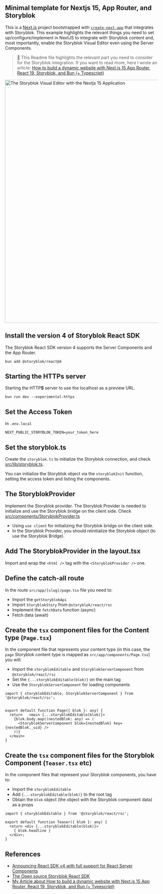 ## Minimal template for Nextjs 15, App Router, and Storyblok

This is a [Next.js](https://nextjs.org) project bootstrapped with [`create-next-app`](https://nextjs.org/docs/app/api-reference/cli/create-next-app) that integrates with Storyblok.
This example highlights the relevant things you need to set up/configure/implement in NextJS to integrate with Storyblok content and, most importantly, enable the Storyblok Visual Editor even using the Server Components.

> 📖 This Readme file highlights the relevant part you need to consider for the Storyblok integration. If you want to read more, here I wrote an article: [How to build a dynamic website with Next.js 15 App Router, React 19, Storyblok, and Bun (+ Typescript)](https://dev.to/robertobutti/how-to-build-a-dynamic-website-with-nextjs-15-app-router-react-19-storyblok-and-bun--2972)

<img src="https://a.storyblok.com/f/317897/1354x547/9a927f8c88/screenshot-2024-12-20-at-19-18-04.png/m/800x0" alt="The Storyblok Visual Editor with the Nextjs 15 Application" width="800"/>

## Install the version 4 of Storyblok React SDK
The Storyblok React SDK version 4 supports the Server Components and the App Router.

```shell
bun add @storyblok/react@4
```

## Starting the HTTPs server

Starting the HTTP**S** server to use the localhost as a preview URL.

```
bun run dev --experimental-https
```

## Set the Access Token

In `.env.local`
```env
NEXT_PUBLIC_STORYBLOK_TOKEN=your_token_here
```

## Set the storyblok.ts
Create the `storyblok.ts` to initialize the Storyblok connection, and check [src/lib/storyblok.ts](src/lib/storyblok.ts).

You can initialize the Storyblok object via the `storyblokInit` function, setting the access token and listing the components.

## The StoryblokProvider
Implement the Storyblok provider. The Storyblok Provider is needed to initialize and use the Storyblok bridge on the client side. Check [src/components/StoryblokProvider.ts](src/components/StoryblokProvider.ts)

- Using `use client` for initializing the Storyblok bridge on the client side.
- In the Storyblok Provider, you should reinitialize the Storyblok object (to use the Storyblok Bridge).

## Add The StoryblokProvider in the layout.tsx
Import and wrap the `<html />` tag with the `<StoryblokProvider />` one.

## Define the catch-all route

In the route `src/app/[slug]/page.tsx` file you need to:

- Import the `getStoryblokApi`
- Import `StoryblokStory` from `@storyblok/react/rsc`
- Implement the `fetchData` function (async)
- Fetch data (await)

## Create the `tsx` component files for the Content type (`Page.tsx`)

In the component file that represents your content type (in this case, the `page` Storyblok content type is mapped as `src/app/components/Page.tsx`) you will:

- Import the `storyblokEditable` and `StoryblokServerComponent` from `@storyblok/react/rsc`
- Set the `{...storyblokEditable(blok)}` on the main tag
- Use the `StoryblokServerComponent` for loading components

```tsx
import { storyblokEditable, StoryblokServerComponent } from '@storyblok/react/rsc';


export default function Page({ blok }: any) {
  return   <main {...storyblokEditable(blok)}>
    {blok.body.map((nestedBlok: any) => (
      <StoryblokServerComponent blok={nestedBlok} key={nestedBlok._uid} />
    ))}
  </main>
}

```

## Create the `tsx` component files for the Storyblok Component (`Teaser.tsx` etc)

In the component files that represent your Storyblok components, you have to:

- Import the `storyblokEditable`
- Add `{...storyblokEditable(blok)}` to the root tag
- Obtain the `blok` object (the object with the Storyblok component data) as a props

```tsx
import { storyblokEditable } from '@storyblok/react/rsc';

export default function Teaser({ blok }: any) {
  return <div {...storyblokEditable(blok)}>
    { blok.headline }
  </div>;
}
```

## References

- [Announcing React SDK v4 with full support for React Server Components](https://www.storyblok.com/mp/announcing-react-sdk-v4-with-full-support-for-react-server-components)
- [The Open source Storyblok React SDK](https://github.com/storyblok/storyblok-react)
- [My Article about How to build a dynamic website with Next.js 15 App Router, React 19, Storyblok, and Bun (+ Typescript)](https://dev.to/robertobutti/how-to-build-a-dynamic-website-with-nextjs-15-app-router-react-19-storyblok-and-bun--2972)
